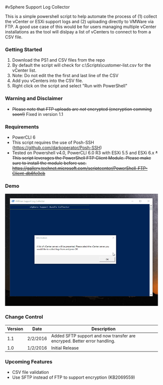 #vSphere Support Log Collector


This is a simple powershell script to help automate the process of (1) collect the vCenter or ESXi support logs and (2) uploading directly to VMWare via FTP. A good use case of this would be for users managing multiple vCenter installations as the tool will dislpay a list of vCenters to connect to from a CSV file. 

### Getting Started

1. Download the PS1 and CSV files from the repo
2. By default the script will check for c:\Scripts\customer-list.csv for the vCenter list. 
3. Note: Do not edit the the first and last line of the CSV
4. Add you vCenters into the CSV file.
5. Right click on the script and select "Run with PowerShell"


### Warning and Disclaimer
* ~~Please note that FTP uploads are *not* encrypted (encryption comming soon!)~~ Fixed in version 1.1

### Requirements 

* PowerCLI 6
* This script requires the use of Posh-SSH (https://github.com/darkoperator/Posh-SSH)
* Tested on Powershell v4.0, PowerCLI 6.0 R3 with ESXi 5.5 and ESXi 6.x
~~* This script leverages the PowerShell FTP Client Module. Please make sure to install the module before use. 
https://gallery.technet.microsoft.com/scriptcenter/PowerShell-FTP-Client-db6fe0cb~~


### Demo
![](demo.gif)

### Change Control

| Version | Date | Description
| ------- | -------- | ------------------ |
| 1.1 | 2/2/2016 | Added SFTP support and now transfer are encryped. Better error handling. 
| 1.0 | 1/2/2016 | Initial Release

### Upcoming Features

- CSV file validation
- Use SFTP instead of FTP to support encryption (KB2069559)

